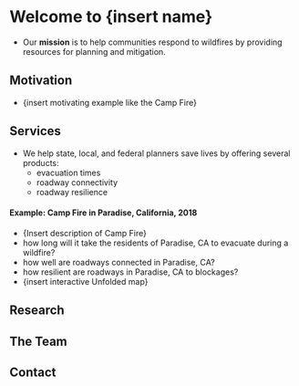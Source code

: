 # Welcome to {insert name}

- Our **mission** is to help communities respond to wildfires by providing resources for planning and mitigation.

## Motivation

- {insert motivating example like the Camp Fire}

## Services

- We help state, local, and federal planners save lives by offering several products:
  - evacuation times
  - roadway connectivity
  - roadway resilience

#### Example: Camp Fire in Paradise, California, 2018
  - {Insert description of Camp Fire}
  - how long will it take the residents of Paradise, CA to evacuate during a wildfire?
  - how well are roadways connected in Paradise, CA?
  - how resilient are roadways in Paradise, CA to blockages?
  - {insert interactive Unfolded map}
  
## Research

## The Team

## Contact
